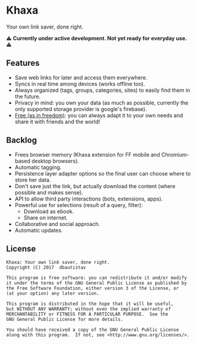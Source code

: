 # Khaxa
Your own link saver, done right.

:warning: **Currently under active development. Not yet ready for everyday use.** :warning:

## Features
- Save web links for later and access them everywhere.
- Syncs in real time among devices (works offline too).
- Always organized (tags, groups, categories, sites) to easily find them in the future.
- Privacy in mind: you own your data (as much as possible, currently the only supported storage provider is google's firebase).
- [Free (as in freedom)](#license): you can always adapt it to your own needs and share it with friends and the world!

## Backlog
- Frees browser memory (Khaxa extension for FF mobile and Chromium-based desktop browsers).
- Automatic tagging.
- Persistence layer adapter options so the final user can choose where to store her data.
- Don't save just the link, but actually download the content (where possible and makes sense).
- API to allow third party interactions (bots, extensions, apps).
- Powerful use for selections (result of a query, filter):
  - Download as ebook.
  - Share on internet.
- Collaborative and social approach.
- Automatic updates.

## License
    Khaxa: Your own link saver, done right.
    Copyright (C) 2017  dbautistav

    This program is free software: you can redistribute it and/or modify
    it under the terms of the GNU General Public License as published by
    the Free Software Foundation, either version 3 of the License, or
    (at your option) any later version.

    This program is distributed in the hope that it will be useful,
    but WITHOUT ANY WARRANTY; without even the implied warranty of
    MERCHANTABILITY or FITNESS FOR A PARTICULAR PURPOSE.  See the
    GNU General Public License for more details.

    You should have received a copy of the GNU General Public License
    along with this program.  If not, see <http://www.gnu.org/licenses/>.
